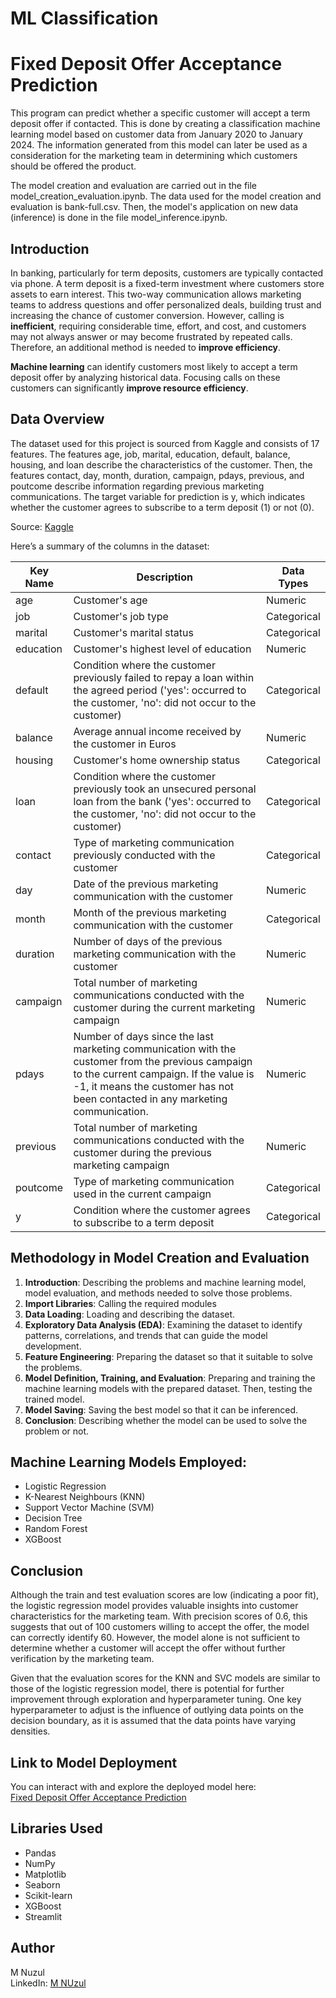 # **ML Classification**
# **Fixed Deposit Offer Acceptance Prediction**

This program can predict whether a specific customer will accept a term deposit offer if contacted. This is done by creating a classification machine learning model based on customer data from January 2020 to January 2024. The information generated from this model can later be used as a consideration for the marketing team in determining which customers should be offered the product.

The model creation and evaluation are carried out in the file model_creation_evaluation.ipynb. The data used for the model creation and evaluation is bank-full.csv. Then, the model's application on new data (inference) is done in the file model_inference.ipynb.


## **Introduction**

In banking, particularly for term deposits, customers are typically contacted via phone. A term deposit is a fixed-term investment where customers store assets to earn interest. This two-way communication allows marketing teams to address questions and offer personalized deals, building trust and increasing the chance of customer conversion. However, calling is **inefficient**, requiring considerable time, effort, and cost, and customers may not always answer or may become frustrated by repeated calls. Therefore, an additional method is needed to **improve efficiency**.

**Machine learning** can identify customers most likely to accept a term deposit offer by analyzing historical data. Focusing calls on these customers can significantly **improve resource efficiency**.

## **Data Overview**

The dataset used for this project is sourced from Kaggle and consists of 17 features. The features age, job, marital, education, default, balance, housing, and loan describe the characteristics of the customer. Then, the features contact, day, month, duration, campaign, pdays, previous, and poutcome describe information regarding previous marketing communications. The target variable for prediction is y, which indicates whether the customer agrees to subscribe to a term deposit (1) or not (0).

Source: [Kaggle](https://www.kaggle.com/datasets/psvishnu/bank-direct-marketing)


Here’s a summary of the columns in the dataset:

| Key Name  | Description | Data Types |
|-----------|-------------|------------|
| age       | Customer's age | Numeric |
| job       | Customer's job type | Categorical |
| marital   | Customer's marital status | Categorical |
| education | Customer's highest level of education | Numeric |
| default   | Condition where the customer previously failed to repay a loan within the agreed period ('yes': occurred to the customer, 'no': did not occur to the customer) | Categorical |
| balance   | Average annual income received by the customer in Euros | Numeric |
| housing   | Customer's home ownership status | Categorical |
| loan      | Condition where the customer previously took an unsecured personal loan from the bank ('yes': occurred to the customer, 'no': did not occur to the customer) | Categorical |
| contact   | Type of marketing communication previously conducted with the customer | Categorical |
| day       | Date of the previous marketing communication with the customer | Numeric |
| month     | Month of the previous marketing communication with the customer | Categorical |
| duration  | Number of days of the previous marketing communication with the customer | Numeric |
| campaign  | Total number of marketing communications conducted with the customer during the current marketing campaign | Numeric |
| pdays     | Number of days since the last marketing communication with the customer from the previous campaign to the current campaign. If the value is -1, it means the customer has not been contacted in any marketing communication. | Numeric |
| previous  | Total number of marketing communications conducted with the customer during the previous marketing campaign | Numeric |
| poutcome  | Type of marketing communication used in the current campaign | Categorical |
| y         | Condition where the customer agrees to subscribe to a term deposit | Categorical |


## **Methodology in Model Creation and Evaluation**

1.	**Introduction**: Describing the problems and machine learning model, model evaluation, and methods needed to solve those problems.
2.	**Import Libraries**: Calling the required modules
3.	**Data Loading**: Loading and describing the dataset.
4.	**Exploratory Data Analysis (EDA)**: Examining the dataset to identify patterns, correlations, and trends that can guide the model development.
5.	**Feature Engineering**: Preparing the dataset so that it suitable to solve the problems.
6.	**Model Definition, Training, and Evaluation**: Preparing and training the machine learning models with the prepared dataset. Then, testing the trained model.
7.	**Model Saving**: Saving the best model so that it can be inferenced.
8.	**Conclusion**: Describing whether the model can be used to solve the problem or not.


## **Machine Learning Models Employed:**

- Logistic Regression
- K-Nearest Neighbours (KNN)
- Support Vector Machine (SVM)
- Decision Tree
- Random Forest
- XGBoost

## **Conclusion**

Although the train and test evaluation scores are low (indicating a poor fit), the logistic regression model provides valuable insights into customer characteristics for the marketing team. With precision scores of 0.6, this suggests that out of 100 customers willing to accept the offer, the model can correctly identify 60. However, the model alone is not sufficient to determine whether a customer will accept the offer without further verification by the marketing team.

Given that the evaluation scores for the KNN and SVC models are similar to those of the logistic regression model, there is potential for further improvement through exploration and hyperparameter tuning. One key hyperparameter to adjust is the influence of outlying data points on the decision boundary, as it is assumed that the data points have varying densities.


## **Link to Model Deployment**

You can interact with and explore the deployed model here:  
[Fixed Deposit Offer Acceptance Prediction](https://huggingface.co/spaces/mnuzulbandung/aaaa)

## **Libraries Used**

- Pandas
- NumPy
- Matplotlib
- Seaborn
- Scikit-learn
- XGBoost
- Streamlit

## **Author**

M Nuzul  
LinkedIn: [M NUzul](https://www.linkedin.com/in/m-nuzul/)

